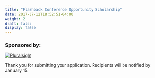 ```yaml
---
title: "Flashback Conference Opportunity Scholarship"
date: 2017-07-12T18:52:51-04:00
weight: 2
draft: false
display: false
---
```


### Sponsored by:

[![Pluralsight](/img/banners/Pluralsight_logo.png)](https://www.pluralsight.com)

Thank you for submitting your application.  Recipients will be notified by January 15.<br style="clear:both;">
